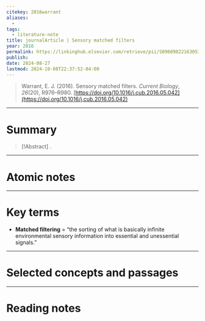 ```yaml
---
citekey: 2016warrant
aliases:
  - 
tags:
  - literature-note
title: journalArticle | Sensory matched filters
year: 2016
permalink: https://linkinghub.elsevier.com/retrieve/pii/S0960982216305371
publish: 
date: 2024-08-27
lastmod: 2024-10-08T22:37:52-04:00
---
```

> Warrant, E. J. (2016). Sensory matched filters. _Current Biology_, _26_(20), R976–R980. [https://doi.org/10.1016/j.cub.2016.05.042](https://doi.org/10.1016/j.cub.2016.05.042)

---

# Summary

> [!Abstract]
>.


---

# Atomic notes

---

# Key terms

- **Matched filtering** = “the sorting of what is basically infinite environmental sensory information into essential and unessential signals.”

---

# Selected concepts and passages

---

# Reading notes

